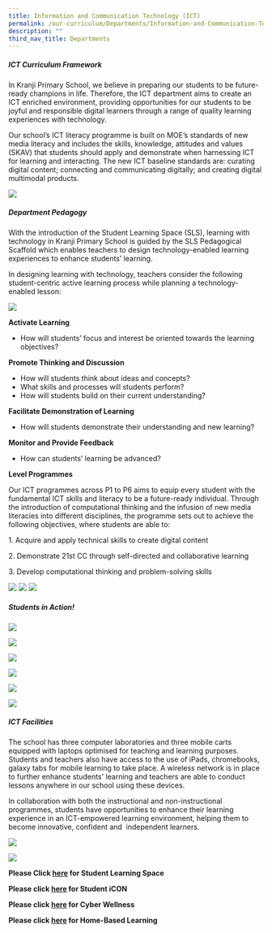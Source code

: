 ```yaml
---
title: Information and Communication Technology (ICT)
permalink: /our-curriculum/Departments/Information-and-Communication-Technology-ICT/
description: ""
third_nav_title: Departments
---
```

##### **ICT Curriculum Framework**

In Kranji Primary School, we believe in preparing our students to be future-ready champions in life. Therefore, the ICT department aims to create an ICT enriched environment, providing opportunities for our students to be joyful and responsible digital learners through a range of quality learning experiences with technology. 

Our school’s ICT literacy programme is built on MOE’s standards of new media literacy and includes the skills, knowledge, attitudes and values (SKAV) that students should apply and demonstrate when harnessing ICT for learning and interacting. The new ICT baseline standards are: curating digital content; connecting and communicating digitally; and creating digital multimodal products.

![](/images/Our%20Curriculum/Departments/ICT/ICT/I1.png)

  

##### **Department Pedagogy**

  

With the introduction of the Student Learning Space (SLS), learning with technology in Kranji Primary School is guided by the SLS Pedagogical Scaffold which enables teachers to design technology-enabled learning experiences to enhance students’ learning.  

In designing learning with technology, teachers consider the following student-centric active learning process while planning a technology-enabled lesson:

![](/images/Our%20Curriculum/Departments/ICT/ICT/I2.jpg)

**Activate Learning**

*   How will students’ focus and interest be oriented towards the learning objectives?

**Promote Thinking and Discussion**

*   How will students think about ideas and concepts?
*   What skills and processes will students perform?
*   How will students build on their current understanding?

**Facilitate Demonstration of Learning**

*   How will students demonstrate their understanding and new learning?

**Monitor and Provide Feedback**

*   How can students’ learning be advanced?

  

**Level Programmes**

  

Our ICT programmes across P1 to P6 aims to equip every student with the fundamental ICT skills and literacy to be a future-ready individual. Through the introduction of computational thinking and the infusion of new media literacies into different disciplines, the programme sets out to achieve the following objectives, where students are able to:

1\. Acquire and apply technical skills to create digital content

2\. Demonstrate 21st CC through self-directed and collaborative learning

3\. Develop computational thinking and problem-solving skills

![](/images/Our%20Curriculum/Departments/ICT/ICT/ICTNEW1.png)
![](/images/Our%20Curriculum/Departments/ICT/ICT/ICTNEW2.png)
![](/images/Our%20Curriculum/Departments/ICT/ICT/ICTNEW3.png)


##### **Students in Action!**

  

![](/images/Our%20Curriculum/Departments/ICT/ICT/I3.png)

![](/images/Our%20Curriculum/Departments/ICT/ICT/I4.png)

![](/images/Our%20Curriculum/Departments/ICT/ICT/I5.png)

![](/images/Our%20Curriculum/Departments/ICT/ICT/I6.png)

![](/images/Our%20Curriculum/Departments/ICT/ICT/I7.png)

![](/images/Our%20Curriculum/Departments/ICT/ICT/I8.png)

##### **ICT Facilities**

  

The school has three computer laboratories and three mobile carts equipped with laptops optimised for teaching and learning purposes. Students and teachers also have access to the use of iPads, chromebooks, galaxy tabs for mobile learning to take place. A wireless network is in place to further enhance students' learning and teachers are able to conduct lessons anywhere in our school using these devices.

In collaboration with both the instructional and non-instructional programmes, students have opportunities to enhance their learning experience in an ICT-empowered learning environment, helping them to become innovative, confident and  independent learners.

  

![](/images/Our%20Curriculum/Departments/ICT/ICT/I9.jpeg)

![](/images/Our%20Curriculum/Departments/ICT/ICT/I10.jpeg)

**Please Click [here](/Student-Learning-Space/) for Student Learning Space**

**Please click [here](/Student-iCON/) for Student iCON**

**Please click [here](/Cyber-Wellness/) for Cyber Wellness**

**Please click [here](/home-based-learning/Home-Based-Learning/) for Home-Based Learning**
